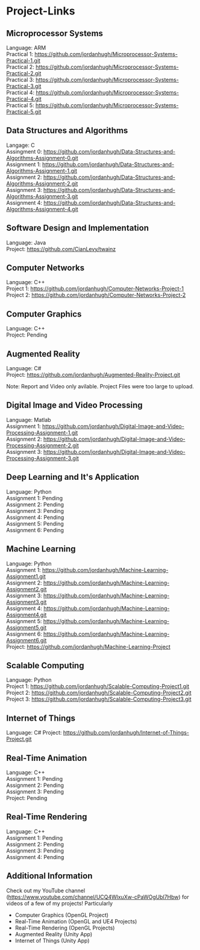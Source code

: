 # Project-Links

## Microprocessor Systems
Language: ARM\
Practical 1: https://github.com/jordanhugh/Microprocessor-Systems-Practical-1.git \
Practical 2: https://github.com/jordanhugh/Microprocessor-Systems-Practical-2.git \
Practical 3: https://github.com/jordanhugh/Microprocessor-Systems-Practical-3.git \
Practical 4: https://github.com/jordanhugh/Microprocessor-Systems-Practical-4.git \
Practical 5: https://github.com/jordanhugh/Microprocessor-Systems-Practical-5.git
 
## Data Structures and Algorithms
Langage: C\
Assingment 0: https://github.com/jordanhugh/Data-Structures-and-Algorithms-Assignment-0.git \
Assignment 1: https://github.com/jordanhugh/Data-Structures-and-Algorithms-Assignment-1.git \
Assignment 2: https://github.com/jordanhugh/Data-Structures-and-Algorithms-Assignment-2.git \
Assignment 3: https://github.com/jordanhugh/Data-Structures-and-Algorithms-Assignment-3.git \
Assignment 4: https://github.com/jordanhugh/Data-Structures-and-Algorithms-Assignment-4.git

## Software Design and Implementation
Language: Java\
Project: https://github.com/CianLevy/twainz

## Computer Networks
Language: C++\
Project 1: https://github.com/jordanhugh/Computer-Networks-Project-1 \
Project 2: https://github.com/jordanhugh/Computer-Networks-Project-2

## Computer Graphics
Language: C++\
Project: Pending

## Augmented Reality
Language: C#\
Project: https://github.com/jordanhugh/Augmented-Reality-Project.git

Note: Report and Video only avilable. Project Files were too large to upload.

## Digital Image and Video Processing
Language: Matlab\
Assignment 1: https://github.com/jordanhugh/Digital-Image-and-Video-Processing-Assignment-1.git \
Assignment 2: https://github.com/jordanhugh/Digital-Image-and-Video-Processing-Assignment-2.git \
Assignment 3: https://github.com/jordanhugh/Digital-Image-and-Video-Processing-Assignment-3.git

## Deep Learning and It's Application
Language: Python\
Assignment 1: Pending\
Assignment 2: Pending\
Assignment 3: Pending\
Assignment 4: Pending\
Assignment 5: Pending\
Assignment 6: Pending

## Machine Learning
Language: Python\
Assignment 1: https://github.com/jordanhugh/Machine-Learning-Assignment1.git \
Assignment 2: https://github.com/jordanhugh/Machine-Learning-Assignment2.git \
Assignment 3: https://github.com/jordanhugh/Machine-Learning-Assignment3.git \
Assignment 4: https://github.com/jordanhugh/Machine-Learning-Assignment4.git \
Assignment 5: https://github.com/jordanhugh/Machine-Learning-Assignment5.git \
Assignment 6: https://github.com/jordanhugh/Machine-Learning-Assignment6.git \
Project: https://github.com/jordanhugh/Machine-Learning-Project

## Scalable Computing
Language: Python\
Project 1: https://github.com/jordanhugh/Scalable-Computing-Project1.git \
Project 2: https://github.com/jordanhugh/Scalable-Computing-Project2.git \
Project 3: https://github.com/jordanhugh/Scalable-Computing-Project3.git

## Internet of Things
Language: C#
Project: https://github.com/jordanhugh/Internet-of-Things-Project.git

## Real-Time Animation
Language: C++\
Assignment 1: Pending\
Assignment 2: Pending\
Assignment 3: Pending\
Project: Pending

## Real-Time Rendering
Language: C++\
Assignment 1: Pending\
Assignment 2: Pending\
Assignment 3: Pending\
Assignment 4: Pending

## Additional Information
Check out my YouTube channel (https://www.youtube.com/channel/UCQ4WlxuXw-cPaWOgUbl7Hbw) for videos of a few of my projects! Particularly
- Computer Graphics (OpenGL Project)
- Real-Time Animation (OpenGL and UE4 Projects)
- Real-Time Rendering (OpenGL Projects)
- Augmented Reality (Unity App)
- Internet of Things (Unity App)
